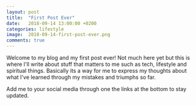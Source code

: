 ```yaml
---
layout: post
title:  "First Post Ever"
date:   2018-09-14 13:00:00 +0200
categories: lifestyle
image:  2018-09-14-first-post-ever.png
comments: true
---
```

Welcome to my blog and my first post ever! Not much  here yet but this is where I'll write about stuff that matters to me such as tech, lifestyle and spiritual things. Basically its a way for me to express my thoughts about what I've learned through my mistakes and triumphs so far.

Add me to your social media through one the links at the bottom to stay updated.